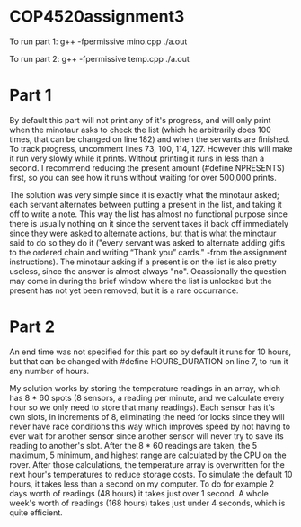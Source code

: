 # COP4520assignment3

To run part 1:
g++ -fpermissive mino.cpp
./a.out

To run part 2:
g++ -fpermissive temp.cpp
./a.out


# Part 1
By default this part will not print any of it's progress, and will only print when the minotaur asks to check the list (which he arbitrarily does 100 times, that can be changed on line 182) and when the servants are finished. To track progress, uncomment lines 73, 100, 114, 127. However this will make it run very slowly while it prints. Without printing it runs in less than a second. I recommend reducing the present amount (#define NPRESENTS) first, so you can see how it runs without waiting for over 500,000 prints.

The solution was very simple since it is exactly what the minotaur asked; each servant alternates between putting a present in the list, and taking it off to write a note. This way the list has almost no functional purpose since there is usually nothing on it since the servent takes it back off immediately since they were asked to alternate actions, but that is what the minotaur said to do so they do it ("every servant was asked to alternate adding gifts to the ordered chain and writing “Thank you”
cards." -from the assignment instructions). The minotaur asking if a present is on the list is also pretty useless, since the answer is almost always "no". Ocassionally the question may come in during the brief window where the list is unlocked but the present has not yet been removed, but it is a rare occurrance.

# Part 2
An end time was not specified for this part so by default it runs for 10 hours, but that can be changed with #define HOURS_DURATION on line 7, to run it any number of hours. 

My solution works by storing the temperature readings in an array, which has 8 * 60 spots (8 sensors, a reading per minute, and we calculate every hour so we only need to store that many readings). Each sensor has it's own slots, in increments of 8, eliminating the need for locks since they will never have race conditions this way which improves speed by not having to ever wait for another sensor since another sensor will never try to save its reading to another's slot. After the 8 * 60 readings are taken, the 5 maximum, 5 minimum, and highest range are calculated by the CPU on the rover. After those calculations, the temperature array is overwritten for the next hour's temperatures to reduce storage costs. To simulate the default 10 hours, it takes less than a second on my computer. To do for example 2 days worth of readings (48 hours) it takes just over 1 second. A whole week's worth of readings (168 hours) takes just under 4 seconds, which is quite efficient.
